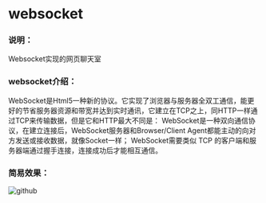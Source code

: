 # websocket

### 说明：
Websocket实现的网页聊天室

### websocket介绍：
WebSocket是Html5一种新的协议。它实现了浏览器与服务器全双工通信，能更好的节省服务器资源和带宽并达到实时通讯，它建立在TCP之上，同HTTP一样通过TCP来传输数据，但是它和HTTP最大不同是：
WebSocket是一种双向通信协议，在建立连接后，WebSocket服务器和Browser/Client Agent都能主动的向对方发送或接收数据，就像Socket一样；
WebSocket需要类似 TCP 的客户端和服务器端通过握手连接，连接成功后才能相互通信。

### 简易效果：
![github](https://github.com/fupengfei058/chat-room/blob/master/doc/1.png)
